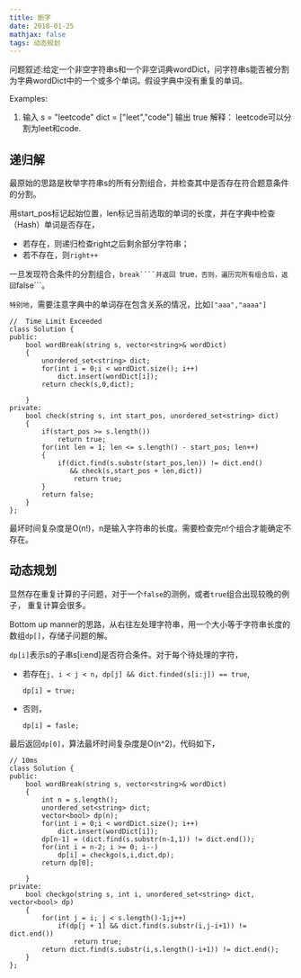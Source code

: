 ```yaml
---
title: 断字
date: 2018-01-25
mathjax: false
tags: 动态规划
---
```


问题叙述:给定一个非空字符串s和一个非空词典wordDict，问字符串s能否被分割为字典wordDict中的一个或多个单词。假设字典中没有重复的单词。

Examples:
1. 输入 s = "leetcode" dict = ["leet","code"] 输出 true 
解释： leetcode可以分割为leet和code.

## 递归解

最原始的思路是枚举字符串s的所有分割组合，并检查其中是否存在符合题意条件的分割。

用start_pos标记起始位置，len标记当前选取的单词的长度，并在字典中检查（Hash）单词是否存在，

- 若存在，则递归检查right之后剩余部分字符串；
- 若不存在，则```right++```

一旦发现符合条件的分割组合，```break````并返回 ```true```，否则，遍历完所有组合后，返回```false```。

```特别地```，需要注意字典中的单词存在包含关系的情况，比如```["aaa","aaaa"]```

```
//  Time Limit Exceeded
class Solution {
public:
    bool wordBreak(string s, vector<string>& wordDict)
    {
        unordered_set<string> dict;
        for(int i = 0;i < wordDict.size(); i++)
            dict.insert(wordDict[i]);
        return check(s,0,dict);

    }
private:
    bool check(string s, int start_pos, unordered_set<string> dict)
    {
        if(start_pos >= s.length())
            return true;
        for(int len = 1; len <= s.length() - start_pos; len++)
        {
            if(dict.find(s.substr(start_pos,len)) != dict.end() 
               && check(s,start_pos + len,dict))
                return true;
        }
        return false;
    }
};
```

最坏时间复杂度是O(n!)，n是输入字符串的长度。需要检查完$n!$个组合才能确定不存在。

## 动态规划

显然存在重复计算的子问题，对于一个```false```的测例，或者```true```组合出现较晚的例子，
重复计算会很多。

Bottom up manner的思路，从右往左处理字符串，用一个大小等于字符串长度的数组```dp[]```，存储子问题的解。

```dp[i]```表示s的子串s[i:end]是否符合条件。对于每个待处理的字符，

- 若存在```j, i < j < n```，```dp[j] && dict.finded(s[i:j]) == true```,
    
    ```dp[i] = true;```

- 否则，

    ```dp[i] = fasle;```

最后返回```dp[0]```，算法最坏时间复杂度是O(n^2)，代码如下，

```
// 10ms
class Solution {
public:
    bool wordBreak(string s, vector<string>& wordDict)
    {
        int n = s.length();
        unordered_set<string> dict;
        vector<bool> dp(n);
        for(int i = 0;i < wordDict.size(); i++)
            dict.insert(wordDict[i]);
        dp[n-1] = (dict.find(s.substr(n-1,1)) != dict.end());
        for(int i = n-2; i >= 0; i--)
            dp[i] = checkgo(s,i,dict,dp);
        return dp[0];

    }
private:
    bool checkgo(string s, int i, unordered_set<string> dict, vector<bool> dp)
    {
        for(int j = i; j < s.length()-1;j++)
            if(dp[j + 1] && dict.find(s.substr(i,j-i+1)) != dict.end())
                return true;
        return dict.find(s.substr(i,s.length()-i+1)) != dict.end();
    }  
};
```

